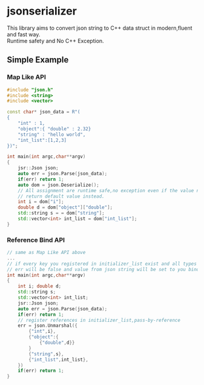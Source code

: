 # jsonserializer
This library aims to convert json string to C++ data struct in modern,fluent and fast way.  
Runtime safety and No C++ Exception.

## Simple Example

### Map Like API
```c++
#include "json.h"
#include <string>
#include <vector>

const char* json_data = R"(
{
    "int" : 1,
    "object":{ "double" : 2.32}
    "string" : "hello world",
    "int_list":[1,2,3]
})";

int main(int argc,char**argv)
{
    jsr::Json json;
    auto err = json.Parse(json_data);
    if(err) return 1;
    auto dom = json.Deserialize();
    // All assignment are runtime safe,no exception even if the value not exist
    // return default value instead.
    int i = dom["i"];
    double d = dom["object"]["double"]; 
    std::string s = = dom["string"];
    std::vector<int> int_list = dom["int_list"];
}
```

### Reference Bind API
```c++
// same as Map Like API above
...
// if every key you registered in initializer_list exist and all types are matched,
// err will be false and value from json string will be set to you bind references appropriately.
int main(int argc,char**argv)
{
    int i; double d; 
    std::string s;
    std::vector<int> int_list;
    jsr::Json json;
    auto err = json.Parse(json_data);
    if(err) return 1;
    // register references in initializer_list,pass-by-reference
    err = json.Unmarshal({
        {"int",i},
        {"object":{
            {"double",d}}
        }
        {"string",s},
        {"int_list",int_list},
    })
    if(err) return 1;
}
```

